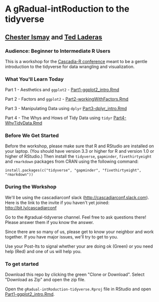 # A gRadual-intRoduction to the tidyverse

## [Chester Ismay](https://ismayc.github.io) and [Ted Laderas](https://laderast.github.io)

### Audience: Beginner to Intermediate R Users

This is a workshop for the [Cascadia-R conference](https://cascadiarconf.com) meant to be a gentle introduction to the tidyverse for data wrangling and visualization. 

### What You'll Learn Today

Part 1 - Aesthetics and `ggplot2` - [Part1-ggplot2_intro.Rmd](Part1-ggplot2_intro.Rmd)

Part 2 - Factors and `ggplot2` - [Part2-workingWithFactors.Rmd](Part2-workingWithFactors.Rmd)

Part 3 - Manipulating Data using `dplyr` [Part3-dplyr_intro.Rmd]([Part3-dplyr_intro.Rmd)

Part 4 - The Whys and Hows of Tidy Data using `tidyr` [Part4-WhyTidyData.Rmd](Part4-WhyTidyData.Rmd)

### Before We Get Started

Before the workshop, please make sure that R and RStudio are installed on your laptop. (You should have version 3.3 or higher for R and version 1.0 or higher of RStudio.)  Then install the `tidyverse`, `gapminder`, `fivethirtyeight` and `rmarkdown` packages from CRAN using the following command:

```
install.packages(c("tidyverse", "gapminder", "fivethirtyeight", "rmarkdown"))
```

### During the Workshop

We'll be using the cascadiarconf slack (http://cascadiarconf.slack.com). Here is the link to the invite if you haven't yet joined: http://bit.ly/cascadiarconf 

Go to the #gradual-tidyverse channel. Feel free to ask questions there! Please answer them if you know the answer.

Since there are so many of us, please get to know your neighbor and work together. If you have major issues, we'll try to get to you.

Use your Post-Its to signal whether your are doing ok (Green) or you need help (Red) and one of us will help you.

### To get started

Download this repo by clicking the green "Clone or Download". Select "Download as Zip" and open the zip file.

Open the `gRadual-intRoduction-tidyverse.Rproj` file in RStudio and open [Part1-ggplot2_intro.Rmd](Part1-ggplot2_intro.Rmd).